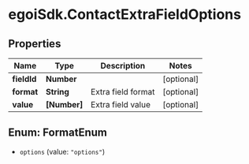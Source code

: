 # egoiSdk.ContactExtraFieldOptions

## Properties
Name | Type | Description | Notes
------------ | ------------- | ------------- | -------------
**fieldId** | **Number** |  | [optional] 
**format** | **String** | Extra field format | [optional] 
**value** | **[Number]** | Extra field value | [optional] 


<a name="FormatEnum"></a>
## Enum: FormatEnum


* `options` (value: `"options"`)





